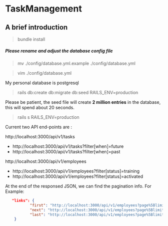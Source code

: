 # TaskManagement

## A brief introduction

> bundle install

##### Please rename and adjust the database config file
> mv ./config/database.yml.example ./config/database.yml

> vim  ./config/database.yml

My personal database is postgresql 

> rails db:create db:migrate db:seed RAILS_ENV=production

Please be patient, the seed file will create **2 million entries** in the database, this will spend about 20 seconds.

> rails s RAILS_ENV=production

Current two API end-points are :

http://localhost:3000/api/v1/tasks
- http://localhost:3000/api/v1/tasks?filter[when]=future
- http://localhost:3000/api/v1/tasks?filter[when]=past

http://localhost:3000/api/v1/employees
 -    http://localhost:3000/api/v1/employees?filter[status]=training
 -   http://localhost:3000/api/v1/employees?filter[status]=activated

At the end of the responsed JSON, we can find the pagination info.
For Example:
 ```json
    "links": {
    		"first": "http://localhost:3000/api/v1/employees?page%5Blimit%5D=20&page%5Boffset%5D=0",
    		"next": "http://localhost:3000/api/v1/employees?page%5Blimit%5D=20&page%5Boffset%5D=20",
    		"last": "http://localhost:3000/api/v1/employees?page%5Blimit%5D=20&page%5Boffset%5D=80"
     }
```
